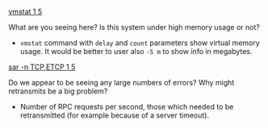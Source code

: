 
[vmstat 1 5](step2/text)

What are you seeing here? Is this system under high memory usage or not?

- `vmstat` command with `delay` and `count` parameters show virtual memory usage. It would be better to user also `-S m` to show info in megabytes.


[sar -n TCP,ETCP 1 5](step3/text)

Do we appear to be seeing any large numbers of errors? Why might retransmits be a big problem?

- Number  of  RPC  requests  per second, those which needed to be retransmitted (for example because of a server timeout).